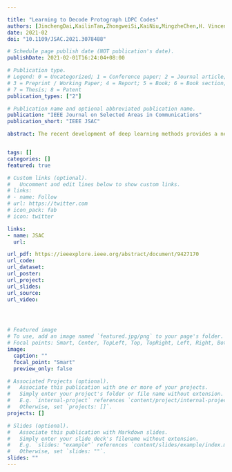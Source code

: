 ```yaml
---

title: "Learning to Decode Protograph LDPC Codes"
authors: [JinchengDai,KailinTan,ZhongweiSi,KaiNiu,MingzheChen,H. VincentPoor,ShuguangCui]
date: 2021-02
doi: "10.1109/JSAC.2021.3078488"

# Schedule page publish date (NOT publication's date).
publishDate: 2021-02-01T16:24:04+08:00

# Publication type.
# Legend: 0 = Uncategorized; 1 = Conference paper; 2 = Journal article;
# 3 = Preprint / Working Paper; 4 = Report; 5 = Book; 6 = Book section;
# 7 = Thesis; 8 = Patent
publication_types: ["2"]

# Publication name and optional abbreviated publication name.
publication: "IEEE Journal on Selected Areas in Communications"
publication_short: "IEEE JSAC"

abstract: The recent development of deep learning methods provides a new approach to optimize the belief propagation (BP) decoding of linear codes. However, the limitation of existing works is that the scale of neural networks increases rapidly with the codelength, thus they can only support short to moderate codelengths. From the point view of practicality, we propose a high-performance neural min-sum (MS) decoding method that makes full use of the lifting structure of protograph low-density parity-check (LDPC) codes. By this means, the size of the parameter array of each layer in the neural decoder only equals the number of edge-types for arbitrary codelengths. In particular, for protograph LDPC codes, the proposed neural MS decoder is constructed in a special way such that identical parameters are shared by a bundle of edges derived from the same edgetype. To reduce the complexity and overcome the vanishing gradient problem in training the proposed neural MS decoder, an iteration-by-iteration (i.e., layer-by-layer in neural networks) greedy training method is proposed. With this, the proposed neural MS decoder tends to be optimized with faster convergence, which is aligned with the early termination mechanism widely used in practice. To further enhance the generalization ability of the proposed neural MS decoder, a codelength/rate compatible training method is proposed, which randomly selects samples from a set of codes lifted from the same base code. As a theoretical performance evaluation tool, a trajectory-based extrinsic information transfer (T-EXIT) chart is developed for various decoders.


tags: []
categories: []
featured: true

# Custom links (optional).
#   Uncomment and edit lines below to show custom links.
# links:
# - name: Follow
# url: https://twitter.com
# icon_pack: fab
# icon: twitter

links:
- name: JSAC
  url: 

url_pdf: https://ieeexplore.ieee.org/abstract/document/9427170
url_code: 
url_dataset:
url_poster:
url_project: 
url_slides:
url_source: 
url_video:




# Featured image
# To use, add an image named `featured.jpg/png` to your page's folder. 
# Focal points: Smart, Center, TopLeft, Top, TopRight, Left, Right, BottomLeft, Bottom, BottomRight.
image:
  caption: ""
  focal_point: "Smart"
  preview_only: false

# Associated Projects (optional).
#   Associate this publication with one or more of your projects.
#   Simply enter your project's folder or file name without extension.
#   E.g. `internal-project` references `content/project/internal-project/index.md`.
#   Otherwise, set `projects: []`.
projects: []

# Slides (optional).
#   Associate this publication with Markdown slides.
#   Simply enter your slide deck's filename without extension.
#   E.g. `slides: "example"` references `content/slides/example/index.md`.
#   Otherwise, set `slides: ""`.
slides: ""
---
```

